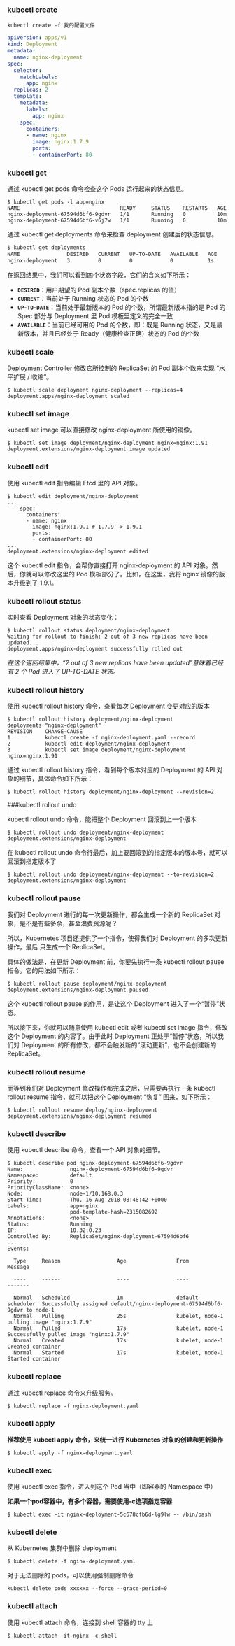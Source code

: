 ### kubectl create

```
kubectl create -f 我的配置文件
```

```yaml
apiVersion: apps/v1
kind: Deployment
metadata:
  name: nginx-deployment
spec:
  selector:
    matchLabels:
      app: nginx
  replicas: 2
  template:
    metadata:
      labels:
        app: nginx
    spec:
      containers:
      - name: nginx
        image: nginx:1.7.9
        ports:
        - containerPort: 80

```

### kubectl get

通过 kubectl get pods 命令检查这个 Pods 运行起来的状态信息。

```shell
$ kubectl get pods -l app=nginx
NAME                                READY     STATUS    RESTARTS   AGE
nginx-deployment-67594d6bf6-9gdvr   1/1       Running   0          10m
nginx-deployment-67594d6bf6-v6j7w   1/1       Running   0          10m
```

通过 kubectl get deployments 命令来检查 deployment 创建后的状态信息。

```sh
$ kubectl get deployments
NAME               DESIRED   CURRENT   UP-TO-DATE   AVAILABLE   AGE
nginx-deployment   3         0         0            0           1s
```

在返回结果中，我们可以看到四个状态字段，它们的含义如下所示：

- **`DESIRED`**：用户期望的 Pod 副本个数（spec.replicas 的值）
- **`CURRENT`**：当前处于 Running 状态的 Pod 的个数
- **`UP-TO-DATE`**：当前处于最新版本的 Pod 的个数，所谓最新版本指的是 Pod 的 Spec 部分与 Deployment 里 Pod 模板里定义的完全一致
- **`AVAILABLE`**：当前已经可用的 Pod 的个数，即：既是 Running 状态，又是最新版本，并且已经处于 Ready（健康检查正确）状态的 Pod 的个数

### kubectl scale

Deployment Controller 修改它所控制的 ReplicaSet 的 Pod 副本个数来实现 “水平扩展 / 收缩”。

```
$ kubectl scale deployment nginx-deployment --replicas=4
deployment.apps/nginx-deployment scaled
```

### kubectl set image

kubectl set image 可以直接修改 nginx-deployment 所使用的镜像。

```shell
$ kubectl set image deployment/nginx-deployment nginx=nginx:1.91
deployment.extensions/nginx-deployment image updated
```

### kubectl edit

使用 kubectl edit 指令编辑 Etcd 里的 API 对象。

```shell
$ kubectl edit deployment/nginx-deployment
... 
    spec:
      containers:
      - name: nginx
        image: nginx:1.9.1 # 1.7.9 -> 1.9.1
        ports:
        - containerPort: 80
...
deployment.extensions/nginx-deployment edited
```

这个 kubectl edit 指令，会帮你直接打开 nginx-deployment 的 API 对象。然后，你就可以修改这里的 Pod 模板部分了。比如，在这里，我将 nginx 镜像的版本升级到了 1.9.1。

### kubectl rollout status

实时查看 Deployment 对象的状态变化：

```shell
$ kubectl rollout status deployment/nginx-deployment
Waiting for rollout to finish: 2 out of 3 new replicas have been updated...
deployment.apps/nginx-deployment successfully rolled out
```

*在这个返回结果中，“2 out of 3 new replicas have been updated”意味着已经有 2 个 Pod 进入了 UP-TO-DATE 状态。*

### kubectl rollout history

使用 kubectl rollout history 命令，查看每次 Deployment 变更对应的版本

```shell
$ kubectl rollout history deployment/nginx-deployment
deployments "nginx-deployment"
REVISION    CHANGE-CAUSE
1           kubectl create -f nginx-deployment.yaml --record
2           kubectl edit deployment/nginx-deployment
3           kubectl set image deployment/nginx-deployment nginx=nginx:1.91
```

通过 kubectl rollout history 指令，看到每个版本对应的 Deployment 的 API 对象的细节，具体命令如下所示：

```shell
$ kubectl rollout history deployment/nginx-deployment --revision=2
```

###kubectl rollout undo

kubectl rollout undo 命令，能把整个 Deployment 回滚到上一个版本

```shell
$ kubectl rollout undo deployment/nginx-deployment
deployment.extensions/nginx-deployment
```

在 kubectl rollout undo 命令行最后，加上要回滚到的指定版本的版本号，就可以回滚到指定版本了

```shell
$ kubectl rollout undo deployment/nginx-deployment --to-revision=2
deployment.extensions/nginx-deployment
```

### kubectl rollout pause

我们对 Deployment 进行的每一次更新操作，都会生成一个新的 ReplicaSet 对象，是不是有些多余，甚至浪费资源呢？

所以，Kubernetes 项目还提供了一个指令，使得我们对 Deployment 的多次更新操作，最后 只生成一个 ReplicaSet。

具体的做法是，在更新 Deployment 前，你要先执行一条 kubectl rollout pause 指令。它的用法如下所示：

```shell
$ kubectl rollout pause deployment/nginx-deployment
deployment.extensions/nginx-deployment paused
```

这个 kubectl rollout pause 的作用，是让这个 Deployment 进入了一个“暂停”状态。

所以接下来，你就可以随意使用 kubectl edit 或者 kubectl set image 指令，修改这个 Deployment 的内容了。由于此时 Deployment 正处于“暂停”状态，所以我们对 Deployment 的所有修改，都不会触发新的“滚动更新”，也不会创建新的 ReplicaSet。

### kubectl rollout resume

而等到我们对 Deployment 修改操作都完成之后，只需要再执行一条 kubectl rollout resume 指令，就可以把这个 Deployment “恢复” 回来，如下所示：

```shell
$ kubectl rollout resume deploy/nginx-deployment
deployment.extensions/nginx-deployment resumed
```

### kubectl describe

使用 kubectl describe 命令，查看一个 API 对象的细节。

```
$ kubectl describe pod nginx-deployment-67594d6bf6-9gdvr
Name:               nginx-deployment-67594d6bf6-9gdvr
Namespace:          default
Priority:           0
PriorityClassName:  <none>
Node:               node-1/10.168.0.3
Start Time:         Thu, 16 Aug 2018 08:48:42 +0000
Labels:             app=nginx
                    pod-template-hash=2315082692
Annotations:        <none>
Status:             Running
IP:                 10.32.0.23
Controlled By:      ReplicaSet/nginx-deployment-67594d6bf6
...
Events:

  Type     Reason                  Age                From               Message

  ----     ------                  ----               ----               -------
  
  Normal   Scheduled               1m                 default-scheduler  Successfully assigned default/nginx-deployment-67594d6bf6-9gdvr to node-1
  Normal   Pulling                 25s                kubelet, node-1    pulling image "nginx:1.7.9"
  Normal   Pulled                  17s                kubelet, node-1    Successfully pulled image "nginx:1.7.9"
  Normal   Created                 17s                kubelet, node-1    Created container
  Normal   Started                 17s                kubelet, node-1    Started container

```

### kubectl replace

通过 kubectl replace 命令来升级服务。

```
$ kubectl replace -f nginx-deployment.yaml
```

### kubectl apply

**推荐使用 kubectl apply 命令，来统一进行 Kubernetes 对象的创建和更新操作**

```
$ kubectl apply -f nginx-deployment.yaml
```

### kubectl exec

使用 kubectl exec 指令，进入到这个 Pod 当中（即容器的 Namespace 中）

**如果一个pod容器中，有多个容器，需要使用-c选项指定容器**

```
$ kubectl exec -it nginx-deployment-5c678cfb6d-lg9lw -- /bin/bash
```

### kubectl delete

从 Kubernetes 集群中删除 deployment

```
$ kubectl delete -f nginx-deployment.yaml
```

对于无法删除的 pods，可以使用强制删除命令

```
kubectl delete pods xxxxxx --force --grace-period=0
```



### kubectl attach

使用 kubectl attach 命令，连接到 shell 容器的 tty 上

```
$ kubectl attach -it nginx -c shell
```

